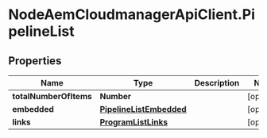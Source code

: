 # NodeAemCloudmanagerApiClient.PipelineList

## Properties

Name | Type | Description | Notes
------------ | ------------- | ------------- | -------------
**totalNumberOfItems** | **Number** |  | [optional] 
**embedded** | [**PipelineListEmbedded**](PipelineListEmbedded.md) |  | [optional] 
**links** | [**ProgramListLinks**](ProgramListLinks.md) |  | [optional] 


